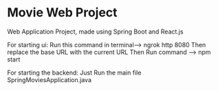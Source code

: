 # Movie Web Project
Web Application Project, made using Spring Boot and React.js

For starting ui:
Run this command in terminal--> ngrok http 8080
Then replace the base URL with the current URL
Then Run command --> npm start

For starting the backend:
Just Run the main file SpringMoviesApplication.java


